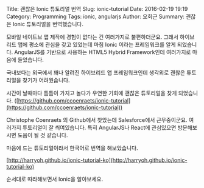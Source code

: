 Title: 괜찮은 Ionic 튜토리얼 번역
Slug: ionic-tutorial
Date: 2016-02-19 19:19
Category: Programming
Tags: ionic, angularjs
Author: 오회근
Summary: 괜찮은 Ionic 튜토리얼을 번역했습니다.

모바일 네이트브 앱 제작에 경험이 없다는 건 여러가지로 불편하더군요. 그래서 하이브리드 앱에 평소에 관심을 갖고 있었는데 마침 Ionic 이라는 프레임워크를 알게 되었습니다. AngularJS를 기반으로 사용하는 HTML5 Hybrid Framework인데 여러가지로 마음에 들었습니다.

국내보다는 외국에서 꽤나 알려진 하이브리드 앱 프레임워크인데 생각외로 괜찮은 튜토리얼을 찾기가 어려웠습니다.

시간이 날때마다 틈틈이 가지고 놀다가 우연한 기회에 괜찮은 튜토리얼을 찾게 되었습니다. ([https://github.com/ccoenraets/ionic-tutorial](https://github.com/ccoenraets/ionic-tutorial))

Christophe Coenraets 의 Github에서 찾았는데 Salesforce에서 근무중이군요. 여러가지 튜토리얼이 잘 씌여있습니다. 특히 AngularJS나 React에 관심있으면 방문해보시면 도움이 될 것 같습니다.

마음에 드는 튜토리얼이라서 한국어로 번역을 해보았습니다.

[http://harryoh.github.io/ionic-tutorial-ko](http://harryoh.github.io/ionic-tutorial-ko)

순서대로 따라해보면서 Ionic을 알아보세요.